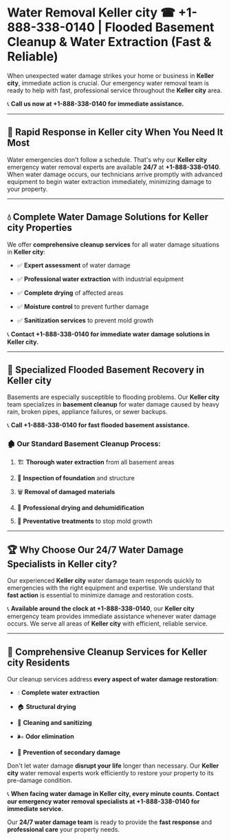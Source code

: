 # Water Removal Keller city ☎ +1-888-338-0140 | Flooded Basement Cleanup & Water Extraction (Fast & Reliable)

When unexpected water damage strikes your home or business in **Keller city**, immediate action is crucial. Our emergency water removal team is ready to help with fast, professional service throughout the **Keller city** area. 

📞 **Call us now at +1-888-338-0140 for immediate assistance.**
---
## 🚀 Rapid Response in Keller city When You Need It Most
Water emergencies don't follow a schedule. That's why our **Keller city** emergency water removal experts are available **24/7** at **+1-888-338-0140**. When water damage occurs, our technicians arrive promptly with advanced equipment to begin water extraction immediately, minimizing damage to your property.
---
## 💧 Complete Water Damage Solutions for Keller city Properties
We offer **comprehensive cleanup services** for all water damage situations in **Keller city**:
- ✅ **Expert assessment** of water damage  
- ✅ **Professional water extraction** with industrial equipment  
- ✅ **Complete drying** of affected areas  
- ✅ **Moisture control** to prevent further damage  
- ✅ **Sanitization services** to prevent mold growth  
📞 **Contact +1-888-338-0140 for immediate water damage solutions in Keller city.**
---
## 🌊 Specialized Flooded Basement Recovery in Keller city
Basements are especially susceptible to flooding problems. Our **Keller city** team specializes in **basement cleanup** for water damage caused by heavy rain, broken pipes, appliance failures, or sewer backups. 
📞 **Call +1-888-338-0140 for fast flooded basement assistance.**
### 🏚️ Our Standard Basement Cleanup Process:
1. 🏗️ **Thorough water extraction** from all basement areas  
2. 🔎 **Inspection of foundation** and structure  
3. 🗑️ **Removal of damaged materials**  
4. 💨 **Professional drying and dehumidification**  
5. 🚫 **Preventative treatments** to stop mold growth  
---
## 🏆 Why Choose Our 24/7 Water Damage Specialists in Keller city?
Our experienced **Keller city** water damage team responds quickly to emergencies with the right equipment and expertise. We understand that **fast action** is essential to minimize damage and restoration costs.
📞 **Available around the clock at +1-888-338-0140**, our **Keller city** emergency team provides immediate assistance whenever water damage occurs. We serve all areas of **Keller city** with efficient, reliable service.
---
## 🧹 Comprehensive Cleanup Services for Keller city Residents
Our cleanup services address **every aspect of water damage restoration**:
- 💧 **Complete water extraction**  
- 🏠 **Structural drying**  
- 🧼 **Cleaning and sanitizing**  
- 🌬️ **Odor elimination**  
- 🚫 **Prevention of secondary damage**  
Don't let water damage **disrupt your life** longer than necessary. Our **Keller city** water removal experts work efficiently to restore your property to its pre-damage condition.
📞 **When facing water damage in Keller city, every minute counts. Contact our emergency water removal specialists at +1-888-338-0140 for immediate service.**
Our **24/7 water damage team** is ready to provide the **fast response** and **professional care** your property needs.
